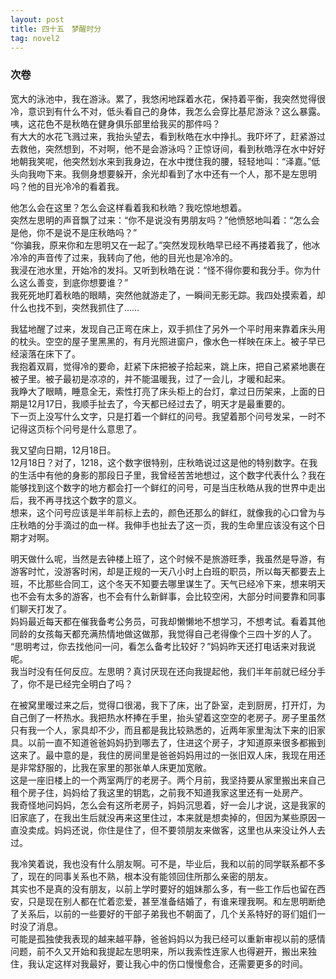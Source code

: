 ```yaml
---
layout: post
title: 四十五　梦醒时分
tag: novel2
---
```


<h3>次卷</h3>

宽大的泳池中，我在游泳。累了，我悠闲地踩着水花，保持着平衡，我突然觉得很冷，意识到有什么不对，低头看自己的身体，我怎么会穿比基尼游泳？这么暴露。咦，这花色不是秋皓在健身俱乐部里给我买的那件吗？<br />
有大大的水花飞溅过来，我抬头望去，看到秋皓在水中挣扎。我吓坏了，赶紧游过去救他，突然想到，不对啊，他不是会游泳吗？正惊讶间，看到秋皓浮在水中好好地朝我笑呢，他突然划水来到我身边，在水中搅住我的腰，轻轻地叫：“泽嘉。”低头向我吻下来。我侧身想要躲开，余光却看到了水中还有一个人，那不是左思明吗？他的目光冷冷的看着我。

他怎么会在这里？怎么会这样看着我和秋皓？我吃惊地想着。<br />
突然左思明的声音飘了过来：“你不是说没有男朋友吗？”他愤怒地叫着：“怎么会是他，你不是说不是庄秋皓吗？”<br />
“你骗我，原来你和左思明又在一起了。”突然发现秋皓早已经不再搂着我了，他冰冷冷的声音传了过来，我转向了他，他的目光也是冷冷的。<br />
我浸在池水里，开始冷的发抖。又听到秋皓在说：“怪不得你要和我分手。你为什么这么善变，到底你想要谁？”<br />
我死死地盯着秋皓的眼睛，突然他就游走了，一瞬间无影无踪。我四处摸索着，却什么也找不到，突然我抓住了……

我猛地醒了过来，发现自己正弯在床上，双手抓住了另外一个平时用来靠着床头用的枕头。空空的屋子里黑黑的，有月光照进窗户，像水色一样映在床上。被子早已经滚落在床下了。<br />
我抱着双肩，觉得冷的要命，赶紧下床把被子拾起来，跳上床，把自己紧紧地裹在被子里。被子最初是凉凉的，并不能温暖我，过了一会儿，才暖和起来。<br />
我睁大了眼睛，睡意全无，索性打亮了床头柜上的台灯，拿过日历架来，上面的日期是12月17日，我顺手扯去了，今天都已经过去了，明天才是最重要的。<br />
下一页上没写什么文字，只是打着一个鲜红的问号。我望着那个问号发呆，一时不记得这页标个问号是什么意思了。

我又望向日期，12月18日。<br />
12月18日？对了，1218，这个数字很特别，庄秋皓说过这是他的特别数字。在我的生活中有他的身影的那段日子里，我曾经苦苦地想过，这个数字代表什么？我在能够找到这个数字的地方都会打一个鲜红的问号，可是当庄秋皓从我的世界中走出后，我不再寻找这个数字的意义。<br />
想来，这个问号应该是半年前标上去的，颜色还那么的鲜红，就像我的心口曾为与庄秋皓的分手滴过的血一样。我伸手也扯去了这一页，我的生命里应该没有这个日期才对啊。

明天做什么呢，当然是去钟楼上班了，这个时候不是旅游旺季，我虽然是导游，有游客时忙，没游客时闲，却是正规的一天八小时上白班的职员，所以每天都要去上班，不比那些合同工，这个冬天不知要去哪里谋生了。天气已经冷下来，想来明天也不会有太多的游客，也不会有什么新鲜事，会比较空闲，大部分时间要靠和同事们聊天打发了。<br />
妈妈最近每天都在催我备考公务员，可我却懒懒地不想学习，不想考试。看着其他同龄的女孩每天都充满热情地做这做那，我觉得自己老得像个三四十岁的人了。<br />
“思明考过，你去找他问一问，看怎么备考比较好？”妈妈昨天还打电话来对我说呢。<br />
我当时没有任何反应。左思明？真讨厌现在还向我提起他，我们半年前就已经分手了，你不是已经完全明白了吗？

在被窝里暧过来之后，觉得口很渴，我下了床，出了卧室，走到厨房，打开灯，为自己倒了一杯热水。我把热水杯捧在手里，抬头望着这空空的老房子。房子里虽然只有我一个人，家具却不少，而且都是我比较熟悉的，近两年家里淘汰下来的旧家具。以前一直不知道爸爸妈妈扔到哪去了，住进这个房子，才知道原来很多都搬到这来了。最中意的是，我住的房间里是爸爸妈妈用过的一张旧双人床，我现在用还是非常舒服的，比我在家里的那张单人床更加宽敞。<br />
这是一座旧楼上的一个两室两厅的老房子。两个月前，我坚持要从家里搬出来自己租个房子住，妈妈给了我这里的钥匙，之前我不知道我家这里还有一处房产。<br />
我奇怪地问妈妈，怎么会有这所老房子，妈妈沉思着，好一会儿才说，这是我家的旧家底了，在我出生后就没再来这里住过，本来就是想卖掉的，但因为某些原因一直没卖成。妈妈还说，你住是住了，但不要领朋友来做客，这里也从来没让外人去过。

我冷笑着说，我也没有什么朋友啊。可不是，毕业后，我和以前的同学联系都不多了，现在的同事关系也不熟，根本没有能领回住所那么亲密的朋友。<br />
其实也不是真的没有朋友，以前上学时要好的姐妹那么多，有一些工作后也留在西安，只是现在别人都在忙着恋爱，甚至准备结婚了，有谁来理我啊。和左思明断绝了关系后，以前的一些要好的干部子弟我也不朝面了，几个关系特好的哥们姐们一时没了消息。<br />
可能是孤独使我表现的越来越平静，爸爸妈妈以为我已经可以重新审视以前的感情问题，前不久又开始和我提起左思明来，所以我索性连家人也得避开，搬出来独住，我认定这样对我最好，要让我心中的伤口慢慢愈合，还需要更多的时间。
